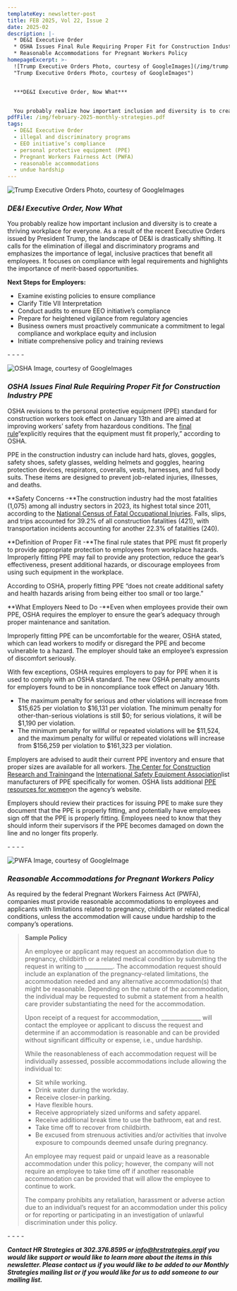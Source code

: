 ```yaml
---
templateKey: newsletter-post
title: FEB 2025, Vol 22, Issue 2
date: 2025-02
description: |-
  * DE&I Executive Order
  * OSHA Issues Final Rule Requiring Proper Fit for Construction Industry PPE
  * Reasonable Accommodations for Pregnant Workers Policy
homepageExcerpt: >-
  ![Trump Executive Orders Photo, courtesy of GoogleImages](/img/trump.jpg
  "Trump Executive Orders Photo, courtesy of GoogleImages")


  ***DE&I Executive Order, Now What***


  You probably realize how important inclusion and diversity is to create a thriving workplace for everyone. As a result of the recent Executive Orders issued by President Trump, the landscape of DE&I is drastically shifting. It calls for the elimination of illegal and discriminatory programs and emphasizes the importance of legal, inclusive practices that benefit all employees. It focuses on compliance with legal requirements and highlights the importance of merit-based opportunities.
pdfFile: /img/february-2025-monthly-strategies.pdf
tags:
  - DE&I Executive Order
  - illegal and discriminatory programs
  - EEO initiative’s compliance
  - personal protective equipment (PPE)
  - Pregnant Workers Fairness Act (PWFA)
  - reasonable accommodations
  - undue hardship
---
```

![Trump Executive Orders Photo, courtesy of GoogleImages](/img/trump.jpg "Trump Executive Orders Photo, courtesy of GoogleImages")

### ***DE&I Executive Order, Now What***

You probably realize how important inclusion and diversity is to create a thriving workplace for everyone. As a result of the recent Executive Orders issued by President Trump, the landscape of DE&I is drastically shifting. It calls for the elimination of illegal and discriminatory programs and emphasizes the importance of legal, inclusive practices that benefit all employees. It focuses on compliance with legal requirements and highlights the importance of merit-based opportunities.

**Next Steps for Employers:**

* Examine existing policies to ensure compliance
* Clarify Title VII Interpretation
* Conduct audits to ensure EEO initiative’s compliance
* Prepare for heightened vigilance from regulatory agencies
* Business owners must proactively communicate a commitment to legal compliance and workplace equity and inclusion
* Initiate comprehensive policy and training reviews

\-﻿ - - -

![OSHA Image, courtesy of GoogleImages](/img/osha-capitol.jpg "OSHA Image, courtesy of GoogleImages")

### ***OSHA Issues Final Rule Requiring Proper Fit for Construction Industry PPE***

OSHA revisions to the personal protective equipment (PPE) standard for construction workers took effect on January 13th and are aimed at improving workers’ safety from hazardous conditions. The [final rule](https://public-inspection.federalregister.gov/2024-29220.pdf)“explicitly requires that the equipment must fit properly,” according to OSHA.

PPE in the construction industry can include hard hats, gloves, goggles, safety shoes, safety glasses, welding helmets and goggles, hearing protection devices, respirators, coveralls, vests, harnesses, and full body suits. These items are designed to prevent job-related injuries, illnesses, and deaths.

**Safety Concerns -**The construction industry had the most fatalities (1,075) among all industry sectors in 2023, its highest total since 2011, according to the [National Census of Fatal Occupational Injuries](https://www.bls.gov/news.release/pdf/cfoi.pdf). Falls, slips, and trips accounted for 39.2% of all construction fatalities (421), with transportation incidents accounting for another 22.3% of fatalities (240).

**Definition of Proper Fit -**The final rule states that PPE must fit properly to provide appropriate protection to employees from workplace hazards. Improperly fitting PPE may fail to provide any protection, reduce the gear’s effectiveness, present additional hazards, or discourage employees from using such equipment in the workplace. 

According to OSHA, properly fitting PPE “does not create additional safety and health hazards arising from being either too small or too large.”

**What Employers Need to Do -**Even when employees provide their own PPE, OSHA requires the employer to ensure the gear’s adequacy through proper maintenance and sanitation.

Improperly fitting PPE can be uncomfortable for the wearer, OSHA stated, which can lead workers to modify or disregard the PPE and become vulnerable to a hazard. The employer should take an employee’s expression of discomfort seriously.

With few exceptions, OSHA requires employers to pay for PPE when it is used to comply with an OSHA standard. The new OSHA penalty amounts for employers found to be in noncompliance took effect on January 16th.

* The maximum penalty for serious and other violations will increase from $15,625 per violation to $16,131 per violation. The minimum penalty for other-than-serious violations is still $0; for serious violations, it will be $1,190 per violation.
* The minimum penalty for willful or repeated violations will be $11,524, and the maximum penalty for willful or repeated violations will increase from $156,259 per violation to $161,323 per violation.

Employers are advised to audit their current PPE inventory and ensure that proper sizes are available for all workers. [The Center for Construction Research and Training](https://www.cpwr.com/research/research-to-practice-r2p/r2p-library/resources-for-stakeholders-and-researchers/construction-personal-protective-equipment-for-the-female-workforce/)and the [International Safety Equipment Association](https://safetyequipment.org/ppeforwomen/)list manufacturers of PPE specifically for women. OSHA lists additional [PPE resources for women](https://www.osha.gov/women-in-construction/ppe)on the agency’s website.

Employers should review their practices for issuing PPE to make sure they document that the PPE is properly fitting, and potentially have employees sign off that the PPE is properly fitting. Employees need to know that they should inform their supervisors if the PPE becomes damaged on down the line and no longer fits properly.

\-﻿ - - -

![PWFA Image, courtesy of GoogleImage](/img/pwfa.jpg "PWFA Image, courtesy of GoogleImage")

### ***Reasonable Accommodations for Pregnant Workers Policy***

As required by the federal Pregnant Workers Fairness Act (PWFA), companies must provide reasonable accommodations to employees and applicants with limitations related to pregnancy, childbirth or related medical conditions, unless the accommodation will cause undue hardship to the company’s operations.

> **Sample Policy**
>
> An employee or applicant may request an accommodation due to pregnancy, childbirth or a related medical condition by submitting the request in writing to \_\_\_\_\_\_\_\_\_\_. The accommodation request should include an explanation of the pregnancy-related limitations, the accommodation needed and any alternative accommodation(s) that might be reasonable. Depending on the nature of the accommodation, the individual may be requested to submit a statement from a health care provider substantiating the need for the accommodation.
>
> Upon receipt of a request for accommodation, \_\_\_\_\_\_\_\_\_\_\_\_\_\_ will contact the employee or applicant to discuss the request and determine if an accommodation is reasonable and can be provided without significant difficulty or expense, i.e., undue hardship.
>
> While the reasonableness of each accommodation request will be individually assessed, possible accommodations include allowing the individual to:
>
> * Sit while working.
> * Drink water during the workday.
> * Receive closer-in parking.
> * Have flexible hours.
> * Receive appropriately sized uniforms and safety apparel.
> * Receive additional break time to use the bathroom, eat and rest.
> * Take time off to recover from childbirth.
> * Be excused from strenuous activities and/or activities that involve exposure to compounds deemed unsafe during pregnancy.
>
> An employee may request paid or unpaid leave as a reasonable accommodation under this policy; however, the company will not require an employee to take time off if another reasonable accommodation can be provided that will allow the employee to continue to work.
>
> The company prohibits any retaliation, harassment or adverse action due to an individual’s request for an accommodation under this policy or for reporting or participating in an investigation of unlawful discrimination under this policy.

\-﻿ - - -

***Contact HR Strategies at 302.376.8595 or [info@hrstrategies.org](mailto:info@hrstrategies.org)if you would like support or would like to learn more about the items in this newsletter. Please contact us if you would like to be added to our Monthly Strategies mailing list or if you would like for us to add someone to our mailing list.***